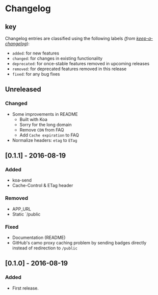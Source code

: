 # Changelog

## key

Changelog entries are classified using the following labels _(from [keep-a-changelog][]_):

- `added`: for new features
- `changed`: for changes in existing functionality
- `deprecated`: for once-stable features removed in upcoming releases
- `removed`: for deprecated features removed in this release
- `fixed`: for any bug fixes

## Unreleased

### Changed
- Some improvements in README
    - Built with Koa
    - Sorry for the long domain
    - Remove `CDN` from FAQ
    - Add `Cache expiration` to FAQ
- Normalize headers: `etag` to `ETag`

## [0.1.1] - 2016-08-19
### Added
- koa-send
- Cache-Control & ETag header

### Removed
- APP_URL
- Static `/public

### Fixed
- Documentation (README)
- GitHub's camo proxy caching problem by sending badges directly instead of redirection to `/public`

## [0.1.0] - 2016-08-19
### Added
- First release.

[Unreleased]: https://github.com/hiendv/hireable/compare/v0.1.1...HEAD
[v0.1.1]: https://github.com/hiendv/hireable/compare/v0.1.0...v0.1.1

[keep-a-changelog]: https://github.com/olivierlacan/keep-a-changelog

